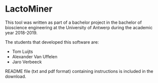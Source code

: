 # LactoMiner

This tool was written as part of a bachelor project in the bachelor of bioscience engineering at the University of Antwerp during the academic year 2018-2019. 

The students that developed this software are:

* Tom Luijts
* Alexander Van Uffelen
* Jaro Verbeeck

README file (txt and pdf format) containing instructions is included in the download.
